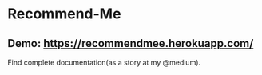 # Recommend-Me

## Demo:  https://recommendmee.herokuapp.com/


Find complete documentation(as a story at my @medium).
